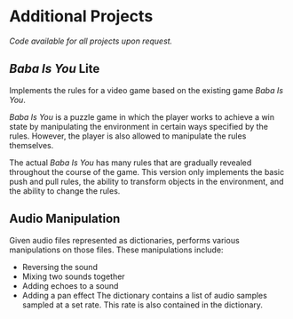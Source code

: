 # Additional Projects
*Code available for all projects upon request.*
## *Baba Is You* Lite
Implements the rules for a video game based on the existing game *Baba Is You*. 

*Baba Is You* is a puzzle game in which the player works to achieve
a win state by manipulating the environment in certain ways specified by the rules. However, the player is also allowed to manipulate the rules themselves.

The actual *Baba Is You* has many rules that are gradually revealed throughout the course of the game. This version only implements the basic push and pull rules, the ability to transform objects in the environment, and the ability to change the rules.

## Audio Manipulation
Given audio files represented as dictionaries, performs various manipulations on those files. These manipulations include:
- Reversing the sound
- Mixing two sounds together
- Adding echoes to a sound
- Adding a pan effect
The dictionary contains a list of audio samples sampled at a set rate. This rate is also contained in the dictionary.

